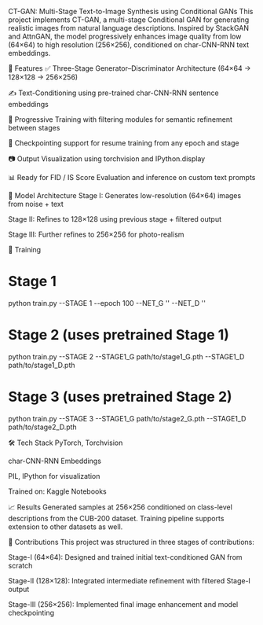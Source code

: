 CT-GAN: Multi-Stage Text-to-Image Synthesis using Conditional GANs
This project implements CT-GAN, a multi-stage Conditional GAN for generating realistic images from natural language descriptions. Inspired by StackGAN and AttnGAN, the model progressively enhances image quality from low (64×64) to high resolution (256×256), conditioned on char-CNN-RNN text embeddings.

📌 Features
✅ Three-Stage Generator–Discriminator Architecture (64×64 → 128×128 → 256×256)

✍️ Text-Conditioning using pre-trained char-CNN-RNN sentence embeddings

🎯 Progressive Training with filtering modules for semantic refinement between stages

💾 Checkpointing support for resume training from any epoch and stage

📷 Output Visualization using torchvision and IPython.display

📊 Ready for FID / IS Score Evaluation and inference on custom text prompts

🧱 Model Architecture
Stage I: Generates low-resolution (64×64) images from noise + text

Stage II: Refines to 128×128 using previous stage + filtered output

Stage III: Further refines to 256×256 for photo-realism

🧪 Training
# Stage 1
python train.py --STAGE 1 --epoch 100 --NET_G '' --NET_D ''

# Stage 2 (uses pretrained Stage 1)
python train.py --STAGE 2 --STAGE1_G path/to/stage1_G.pth --STAGE1_D path/to/stage1_D.pth

# Stage 3 (uses pretrained Stage 2)
python train.py --STAGE 3 --STAGE1_G path/to/stage2_G.pth --STAGE1_D path/to/stage2_D.pth

🛠️ Tech Stack
PyTorch, Torchvision

char-CNN-RNN Embeddings

PIL, IPython for visualization

Trained on: Kaggle Notebooks

📈 Results
Generated samples at 256×256 conditioned on class-level descriptions from the CUB-200 dataset. Training pipeline supports extension to other datasets as well.

🤝 Contributions
This project was structured in three stages of contributions:

Stage-I (64×64): Designed and trained initial text-conditioned GAN from scratch

Stage-II (128×128): Integrated intermediate refinement with filtered Stage-I output

Stage-III (256×256): Implemented final image enhancement and model checkpointing

